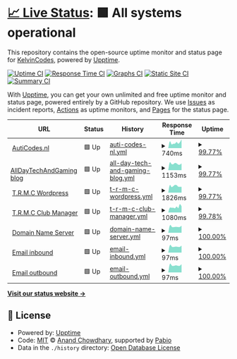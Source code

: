 # [📈 Live Status](https://AutiCodes.github.io/uptime): <!--live status--> **🟩 All systems operational**

This repository contains the open-source uptime monitor and status page for [KelvinCodes](https://auticodes.nl), powered by [Upptime](https://github.com/upptime/upptime).

[![Uptime CI](https://github.com/AutiCodes/uptime/workflows/Uptime%20CI/badge.svg)](https://github.com/AutiCodes/uptime/actions?query=workflow%3A%22Uptime+CI%22)
[![Response Time CI](https://github.com/AutiCodes/uptime/workflows/Response%20Time%20CI/badge.svg)](https://github.com/AutiCodes/uptime/actions?query=workflow%3A%22Response+Time+CI%22)
[![Graphs CI](https://github.com/AutiCodes/uptime/workflows/Graphs%20CI/badge.svg)](https://github.com/AutiCodes/uptime/actions?query=workflow%3A%22Graphs+CI%22)
[![Static Site CI](https://github.com/AutiCodes/uptime/workflows/Static%20Site%20CI/badge.svg)](https://github.com/AutiCodes/uptime/actions?query=workflow%3A%22Static+Site+CI%22)
[![Summary CI](https://github.com/AutiCodes/uptime/workflows/Summary%20CI/badge.svg)](https://github.com/AutiCodes/uptime/actions?query=workflow%3A%22Summary+CI%22)

With [Upptime](https://upptime.js.org), you can get your own unlimited and free uptime monitor and status page, powered entirely by a GitHub repository. We use [Issues](https://github.com/AutiCodes/uptime/issues) as incident reports, [Actions](https://github.com/AutiCodes/uptime/actions) as uptime monitors, and [Pages](https://AutiCodes.github.io/uptime) for the status page.

<!--start: status pages-->
<!-- This summary is generated by Upptime (https://github.com/upptime/upptime) -->
<!-- Do not edit this manually, your changes will be overwritten -->
<!-- prettier-ignore -->
| URL | Status | History | Response Time | Uptime |
| --- | ------ | ------- | ------------- | ------ |
| <img alt="" src="https://icons.duckduckgo.com/ip3/auticodes.nl.ico" height="13"> [AutiCodes.nl](https://auticodes.nl) | 🟩 Up | [auti-codes-nl.yml](https://github.com/AutiCodes/uptime/commits/HEAD/history/auti-codes-nl.yml) | <details><summary><img alt="Response time graph" src="./graphs/auti-codes-nl/response-time-week.png" height="20"> 740ms</summary><br><a href="https://AutiCodes.github.io/uptime/history/auti-codes-nl"><img alt="Response time 881" src="https://img.shields.io/endpoint?url=https%3A%2F%2Fraw.githubusercontent.com%2FAutiCodes%2Fuptime%2FHEAD%2Fapi%2Fauti-codes-nl%2Fresponse-time.json"></a><br><a href="https://AutiCodes.github.io/uptime/history/auti-codes-nl"><img alt="24-hour response time 1167" src="https://img.shields.io/endpoint?url=https%3A%2F%2Fraw.githubusercontent.com%2FAutiCodes%2Fuptime%2FHEAD%2Fapi%2Fauti-codes-nl%2Fresponse-time-day.json"></a><br><a href="https://AutiCodes.github.io/uptime/history/auti-codes-nl"><img alt="7-day response time 740" src="https://img.shields.io/endpoint?url=https%3A%2F%2Fraw.githubusercontent.com%2FAutiCodes%2Fuptime%2FHEAD%2Fapi%2Fauti-codes-nl%2Fresponse-time-week.json"></a><br><a href="https://AutiCodes.github.io/uptime/history/auti-codes-nl"><img alt="30-day response time 881" src="https://img.shields.io/endpoint?url=https%3A%2F%2Fraw.githubusercontent.com%2FAutiCodes%2Fuptime%2FHEAD%2Fapi%2Fauti-codes-nl%2Fresponse-time-month.json"></a><br><a href="https://AutiCodes.github.io/uptime/history/auti-codes-nl"><img alt="1-year response time 881" src="https://img.shields.io/endpoint?url=https%3A%2F%2Fraw.githubusercontent.com%2FAutiCodes%2Fuptime%2FHEAD%2Fapi%2Fauti-codes-nl%2Fresponse-time-year.json"></a></details> | <details><summary><a href="https://AutiCodes.github.io/uptime/history/auti-codes-nl">99.77%</a></summary><a href="https://AutiCodes.github.io/uptime/history/auti-codes-nl"><img alt="All-time uptime 99.92%" src="https://img.shields.io/endpoint?url=https%3A%2F%2Fraw.githubusercontent.com%2FAutiCodes%2Fuptime%2FHEAD%2Fapi%2Fauti-codes-nl%2Fuptime.json"></a><br><a href="https://AutiCodes.github.io/uptime/history/auti-codes-nl"><img alt="24-hour uptime 100.00%" src="https://img.shields.io/endpoint?url=https%3A%2F%2Fraw.githubusercontent.com%2FAutiCodes%2Fuptime%2FHEAD%2Fapi%2Fauti-codes-nl%2Fuptime-day.json"></a><br><a href="https://AutiCodes.github.io/uptime/history/auti-codes-nl"><img alt="7-day uptime 99.77%" src="https://img.shields.io/endpoint?url=https%3A%2F%2Fraw.githubusercontent.com%2FAutiCodes%2Fuptime%2FHEAD%2Fapi%2Fauti-codes-nl%2Fuptime-week.json"></a><br><a href="https://AutiCodes.github.io/uptime/history/auti-codes-nl"><img alt="30-day uptime 99.92%" src="https://img.shields.io/endpoint?url=https%3A%2F%2Fraw.githubusercontent.com%2FAutiCodes%2Fuptime%2FHEAD%2Fapi%2Fauti-codes-nl%2Fuptime-month.json"></a><br><a href="https://AutiCodes.github.io/uptime/history/auti-codes-nl"><img alt="1-year uptime 99.92%" src="https://img.shields.io/endpoint?url=https%3A%2F%2Fraw.githubusercontent.com%2FAutiCodes%2Fuptime%2FHEAD%2Fapi%2Fauti-codes-nl%2Fuptime-year.json"></a></details>
| <img alt="" src="https://icons.duckduckgo.com/ip3/alldaytechandgaming.nl.ico" height="13"> [AllDayTechAndGaming blog](https://alldaytechandgaming.nl) | 🟩 Up | [all-day-tech-and-gaming-blog.yml](https://github.com/AutiCodes/uptime/commits/HEAD/history/all-day-tech-and-gaming-blog.yml) | <details><summary><img alt="Response time graph" src="./graphs/all-day-tech-and-gaming-blog/response-time-week.png" height="20"> 1153ms</summary><br><a href="https://AutiCodes.github.io/uptime/history/all-day-tech-and-gaming-blog"><img alt="Response time 1290" src="https://img.shields.io/endpoint?url=https%3A%2F%2Fraw.githubusercontent.com%2FAutiCodes%2Fuptime%2FHEAD%2Fapi%2Fall-day-tech-and-gaming-blog%2Fresponse-time.json"></a><br><a href="https://AutiCodes.github.io/uptime/history/all-day-tech-and-gaming-blog"><img alt="24-hour response time 1204" src="https://img.shields.io/endpoint?url=https%3A%2F%2Fraw.githubusercontent.com%2FAutiCodes%2Fuptime%2FHEAD%2Fapi%2Fall-day-tech-and-gaming-blog%2Fresponse-time-day.json"></a><br><a href="https://AutiCodes.github.io/uptime/history/all-day-tech-and-gaming-blog"><img alt="7-day response time 1153" src="https://img.shields.io/endpoint?url=https%3A%2F%2Fraw.githubusercontent.com%2FAutiCodes%2Fuptime%2FHEAD%2Fapi%2Fall-day-tech-and-gaming-blog%2Fresponse-time-week.json"></a><br><a href="https://AutiCodes.github.io/uptime/history/all-day-tech-and-gaming-blog"><img alt="30-day response time 1290" src="https://img.shields.io/endpoint?url=https%3A%2F%2Fraw.githubusercontent.com%2FAutiCodes%2Fuptime%2FHEAD%2Fapi%2Fall-day-tech-and-gaming-blog%2Fresponse-time-month.json"></a><br><a href="https://AutiCodes.github.io/uptime/history/all-day-tech-and-gaming-blog"><img alt="1-year response time 1290" src="https://img.shields.io/endpoint?url=https%3A%2F%2Fraw.githubusercontent.com%2FAutiCodes%2Fuptime%2FHEAD%2Fapi%2Fall-day-tech-and-gaming-blog%2Fresponse-time-year.json"></a></details> | <details><summary><a href="https://AutiCodes.github.io/uptime/history/all-day-tech-and-gaming-blog">99.77%</a></summary><a href="https://AutiCodes.github.io/uptime/history/all-day-tech-and-gaming-blog"><img alt="All-time uptime 99.92%" src="https://img.shields.io/endpoint?url=https%3A%2F%2Fraw.githubusercontent.com%2FAutiCodes%2Fuptime%2FHEAD%2Fapi%2Fall-day-tech-and-gaming-blog%2Fuptime.json"></a><br><a href="https://AutiCodes.github.io/uptime/history/all-day-tech-and-gaming-blog"><img alt="24-hour uptime 100.00%" src="https://img.shields.io/endpoint?url=https%3A%2F%2Fraw.githubusercontent.com%2FAutiCodes%2Fuptime%2FHEAD%2Fapi%2Fall-day-tech-and-gaming-blog%2Fuptime-day.json"></a><br><a href="https://AutiCodes.github.io/uptime/history/all-day-tech-and-gaming-blog"><img alt="7-day uptime 99.77%" src="https://img.shields.io/endpoint?url=https%3A%2F%2Fraw.githubusercontent.com%2FAutiCodes%2Fuptime%2FHEAD%2Fapi%2Fall-day-tech-and-gaming-blog%2Fuptime-week.json"></a><br><a href="https://AutiCodes.github.io/uptime/history/all-day-tech-and-gaming-blog"><img alt="30-day uptime 99.92%" src="https://img.shields.io/endpoint?url=https%3A%2F%2Fraw.githubusercontent.com%2FAutiCodes%2Fuptime%2FHEAD%2Fapi%2Fall-day-tech-and-gaming-blog%2Fuptime-month.json"></a><br><a href="https://AutiCodes.github.io/uptime/history/all-day-tech-and-gaming-blog"><img alt="1-year uptime 99.92%" src="https://img.shields.io/endpoint?url=https%3A%2F%2Fraw.githubusercontent.com%2FAutiCodes%2Fuptime%2FHEAD%2Fapi%2Fall-day-tech-and-gaming-blog%2Fuptime-year.json"></a></details>
| <img alt="" src="https://icons.duckduckgo.com/ip3/trmc.nl.ico" height="13"> [T.R.M.C Wordpress](https://trmc.nl) | 🟩 Up | [t-r-m-c-wordpress.yml](https://github.com/AutiCodes/uptime/commits/HEAD/history/t-r-m-c-wordpress.yml) | <details><summary><img alt="Response time graph" src="./graphs/t-r-m-c-wordpress/response-time-week.png" height="20"> 1826ms</summary><br><a href="https://AutiCodes.github.io/uptime/history/t-r-m-c-wordpress"><img alt="Response time 1957" src="https://img.shields.io/endpoint?url=https%3A%2F%2Fraw.githubusercontent.com%2FAutiCodes%2Fuptime%2FHEAD%2Fapi%2Ft-r-m-c-wordpress%2Fresponse-time.json"></a><br><a href="https://AutiCodes.github.io/uptime/history/t-r-m-c-wordpress"><img alt="24-hour response time 1622" src="https://img.shields.io/endpoint?url=https%3A%2F%2Fraw.githubusercontent.com%2FAutiCodes%2Fuptime%2FHEAD%2Fapi%2Ft-r-m-c-wordpress%2Fresponse-time-day.json"></a><br><a href="https://AutiCodes.github.io/uptime/history/t-r-m-c-wordpress"><img alt="7-day response time 1826" src="https://img.shields.io/endpoint?url=https%3A%2F%2Fraw.githubusercontent.com%2FAutiCodes%2Fuptime%2FHEAD%2Fapi%2Ft-r-m-c-wordpress%2Fresponse-time-week.json"></a><br><a href="https://AutiCodes.github.io/uptime/history/t-r-m-c-wordpress"><img alt="30-day response time 1957" src="https://img.shields.io/endpoint?url=https%3A%2F%2Fraw.githubusercontent.com%2FAutiCodes%2Fuptime%2FHEAD%2Fapi%2Ft-r-m-c-wordpress%2Fresponse-time-month.json"></a><br><a href="https://AutiCodes.github.io/uptime/history/t-r-m-c-wordpress"><img alt="1-year response time 1957" src="https://img.shields.io/endpoint?url=https%3A%2F%2Fraw.githubusercontent.com%2FAutiCodes%2Fuptime%2FHEAD%2Fapi%2Ft-r-m-c-wordpress%2Fresponse-time-year.json"></a></details> | <details><summary><a href="https://AutiCodes.github.io/uptime/history/t-r-m-c-wordpress">99.77%</a></summary><a href="https://AutiCodes.github.io/uptime/history/t-r-m-c-wordpress"><img alt="All-time uptime 99.92%" src="https://img.shields.io/endpoint?url=https%3A%2F%2Fraw.githubusercontent.com%2FAutiCodes%2Fuptime%2FHEAD%2Fapi%2Ft-r-m-c-wordpress%2Fuptime.json"></a><br><a href="https://AutiCodes.github.io/uptime/history/t-r-m-c-wordpress"><img alt="24-hour uptime 100.00%" src="https://img.shields.io/endpoint?url=https%3A%2F%2Fraw.githubusercontent.com%2FAutiCodes%2Fuptime%2FHEAD%2Fapi%2Ft-r-m-c-wordpress%2Fuptime-day.json"></a><br><a href="https://AutiCodes.github.io/uptime/history/t-r-m-c-wordpress"><img alt="7-day uptime 99.77%" src="https://img.shields.io/endpoint?url=https%3A%2F%2Fraw.githubusercontent.com%2FAutiCodes%2Fuptime%2FHEAD%2Fapi%2Ft-r-m-c-wordpress%2Fuptime-week.json"></a><br><a href="https://AutiCodes.github.io/uptime/history/t-r-m-c-wordpress"><img alt="30-day uptime 99.92%" src="https://img.shields.io/endpoint?url=https%3A%2F%2Fraw.githubusercontent.com%2FAutiCodes%2Fuptime%2FHEAD%2Fapi%2Ft-r-m-c-wordpress%2Fuptime-month.json"></a><br><a href="https://AutiCodes.github.io/uptime/history/t-r-m-c-wordpress"><img alt="1-year uptime 99.92%" src="https://img.shields.io/endpoint?url=https%3A%2F%2Fraw.githubusercontent.com%2FAutiCodes%2Fuptime%2FHEAD%2Fapi%2Ft-r-m-c-wordpress%2Fuptime-year.json"></a></details>
| <img alt="" src="https://icons.duckduckgo.com/ip3/club.trmc.nl.ico" height="13"> [T.R.M.C Club Manager](https://club.trmc.nl) | 🟩 Up | [t-r-m-c-club-manager.yml](https://github.com/AutiCodes/uptime/commits/HEAD/history/t-r-m-c-club-manager.yml) | <details><summary><img alt="Response time graph" src="./graphs/t-r-m-c-club-manager/response-time-week.png" height="20"> 1080ms</summary><br><a href="https://AutiCodes.github.io/uptime/history/t-r-m-c-club-manager"><img alt="Response time 1486" src="https://img.shields.io/endpoint?url=https%3A%2F%2Fraw.githubusercontent.com%2FAutiCodes%2Fuptime%2FHEAD%2Fapi%2Ft-r-m-c-club-manager%2Fresponse-time.json"></a><br><a href="https://AutiCodes.github.io/uptime/history/t-r-m-c-club-manager"><img alt="24-hour response time 1246" src="https://img.shields.io/endpoint?url=https%3A%2F%2Fraw.githubusercontent.com%2FAutiCodes%2Fuptime%2FHEAD%2Fapi%2Ft-r-m-c-club-manager%2Fresponse-time-day.json"></a><br><a href="https://AutiCodes.github.io/uptime/history/t-r-m-c-club-manager"><img alt="7-day response time 1080" src="https://img.shields.io/endpoint?url=https%3A%2F%2Fraw.githubusercontent.com%2FAutiCodes%2Fuptime%2FHEAD%2Fapi%2Ft-r-m-c-club-manager%2Fresponse-time-week.json"></a><br><a href="https://AutiCodes.github.io/uptime/history/t-r-m-c-club-manager"><img alt="30-day response time 1486" src="https://img.shields.io/endpoint?url=https%3A%2F%2Fraw.githubusercontent.com%2FAutiCodes%2Fuptime%2FHEAD%2Fapi%2Ft-r-m-c-club-manager%2Fresponse-time-month.json"></a><br><a href="https://AutiCodes.github.io/uptime/history/t-r-m-c-club-manager"><img alt="1-year response time 1486" src="https://img.shields.io/endpoint?url=https%3A%2F%2Fraw.githubusercontent.com%2FAutiCodes%2Fuptime%2FHEAD%2Fapi%2Ft-r-m-c-club-manager%2Fresponse-time-year.json"></a></details> | <details><summary><a href="https://AutiCodes.github.io/uptime/history/t-r-m-c-club-manager">99.78%</a></summary><a href="https://AutiCodes.github.io/uptime/history/t-r-m-c-club-manager"><img alt="All-time uptime 99.82%" src="https://img.shields.io/endpoint?url=https%3A%2F%2Fraw.githubusercontent.com%2FAutiCodes%2Fuptime%2FHEAD%2Fapi%2Ft-r-m-c-club-manager%2Fuptime.json"></a><br><a href="https://AutiCodes.github.io/uptime/history/t-r-m-c-club-manager"><img alt="24-hour uptime 100.00%" src="https://img.shields.io/endpoint?url=https%3A%2F%2Fraw.githubusercontent.com%2FAutiCodes%2Fuptime%2FHEAD%2Fapi%2Ft-r-m-c-club-manager%2Fuptime-day.json"></a><br><a href="https://AutiCodes.github.io/uptime/history/t-r-m-c-club-manager"><img alt="7-day uptime 99.78%" src="https://img.shields.io/endpoint?url=https%3A%2F%2Fraw.githubusercontent.com%2FAutiCodes%2Fuptime%2FHEAD%2Fapi%2Ft-r-m-c-club-manager%2Fuptime-week.json"></a><br><a href="https://AutiCodes.github.io/uptime/history/t-r-m-c-club-manager"><img alt="30-day uptime 99.82%" src="https://img.shields.io/endpoint?url=https%3A%2F%2Fraw.githubusercontent.com%2FAutiCodes%2Fuptime%2FHEAD%2Fapi%2Ft-r-m-c-club-manager%2Fuptime-month.json"></a><br><a href="https://AutiCodes.github.io/uptime/history/t-r-m-c-club-manager"><img alt="1-year uptime 99.82%" src="https://img.shields.io/endpoint?url=https%3A%2F%2Fraw.githubusercontent.com%2FAutiCodes%2Fuptime%2FHEAD%2Fapi%2Ft-r-m-c-club-manager%2Fuptime-year.json"></a></details>
| <img alt="" src="https://icons.duckduckgo.com/ip3/null.ico" height="13"> [Domain Name Server](78.47.239.19) | 🟩 Up | [domain-name-server.yml](https://github.com/AutiCodes/uptime/commits/HEAD/history/domain-name-server.yml) | <details><summary><img alt="Response time graph" src="./graphs/domain-name-server/response-time-week.png" height="20"> 97ms</summary><br><a href="https://AutiCodes.github.io/uptime/history/domain-name-server"><img alt="Response time 110" src="https://img.shields.io/endpoint?url=https%3A%2F%2Fraw.githubusercontent.com%2FAutiCodes%2Fuptime%2FHEAD%2Fapi%2Fdomain-name-server%2Fresponse-time.json"></a><br><a href="https://AutiCodes.github.io/uptime/history/domain-name-server"><img alt="24-hour response time 110" src="https://img.shields.io/endpoint?url=https%3A%2F%2Fraw.githubusercontent.com%2FAutiCodes%2Fuptime%2FHEAD%2Fapi%2Fdomain-name-server%2Fresponse-time-day.json"></a><br><a href="https://AutiCodes.github.io/uptime/history/domain-name-server"><img alt="7-day response time 97" src="https://img.shields.io/endpoint?url=https%3A%2F%2Fraw.githubusercontent.com%2FAutiCodes%2Fuptime%2FHEAD%2Fapi%2Fdomain-name-server%2Fresponse-time-week.json"></a><br><a href="https://AutiCodes.github.io/uptime/history/domain-name-server"><img alt="30-day response time 110" src="https://img.shields.io/endpoint?url=https%3A%2F%2Fraw.githubusercontent.com%2FAutiCodes%2Fuptime%2FHEAD%2Fapi%2Fdomain-name-server%2Fresponse-time-month.json"></a><br><a href="https://AutiCodes.github.io/uptime/history/domain-name-server"><img alt="1-year response time 110" src="https://img.shields.io/endpoint?url=https%3A%2F%2Fraw.githubusercontent.com%2FAutiCodes%2Fuptime%2FHEAD%2Fapi%2Fdomain-name-server%2Fresponse-time-year.json"></a></details> | <details><summary><a href="https://AutiCodes.github.io/uptime/history/domain-name-server">100.00%</a></summary><a href="https://AutiCodes.github.io/uptime/history/domain-name-server"><img alt="All-time uptime 100.00%" src="https://img.shields.io/endpoint?url=https%3A%2F%2Fraw.githubusercontent.com%2FAutiCodes%2Fuptime%2FHEAD%2Fapi%2Fdomain-name-server%2Fuptime.json"></a><br><a href="https://AutiCodes.github.io/uptime/history/domain-name-server"><img alt="24-hour uptime 100.00%" src="https://img.shields.io/endpoint?url=https%3A%2F%2Fraw.githubusercontent.com%2FAutiCodes%2Fuptime%2FHEAD%2Fapi%2Fdomain-name-server%2Fuptime-day.json"></a><br><a href="https://AutiCodes.github.io/uptime/history/domain-name-server"><img alt="7-day uptime 100.00%" src="https://img.shields.io/endpoint?url=https%3A%2F%2Fraw.githubusercontent.com%2FAutiCodes%2Fuptime%2FHEAD%2Fapi%2Fdomain-name-server%2Fuptime-week.json"></a><br><a href="https://AutiCodes.github.io/uptime/history/domain-name-server"><img alt="30-day uptime 100.00%" src="https://img.shields.io/endpoint?url=https%3A%2F%2Fraw.githubusercontent.com%2FAutiCodes%2Fuptime%2FHEAD%2Fapi%2Fdomain-name-server%2Fuptime-month.json"></a><br><a href="https://AutiCodes.github.io/uptime/history/domain-name-server"><img alt="1-year uptime 100.00%" src="https://img.shields.io/endpoint?url=https%3A%2F%2Fraw.githubusercontent.com%2FAutiCodes%2Fuptime%2FHEAD%2Fapi%2Fdomain-name-server%2Fuptime-year.json"></a></details>
| <img alt="" src="https://icons.duckduckgo.com/ip3/null.ico" height="13"> [Email inbound](78.47.239.19) | 🟩 Up | [email-inbound.yml](https://github.com/AutiCodes/uptime/commits/HEAD/history/email-inbound.yml) | <details><summary><img alt="Response time graph" src="./graphs/email-inbound/response-time-week.png" height="20"> 97ms</summary><br><a href="https://AutiCodes.github.io/uptime/history/email-inbound"><img alt="Response time 110" src="https://img.shields.io/endpoint?url=https%3A%2F%2Fraw.githubusercontent.com%2FAutiCodes%2Fuptime%2FHEAD%2Fapi%2Femail-inbound%2Fresponse-time.json"></a><br><a href="https://AutiCodes.github.io/uptime/history/email-inbound"><img alt="24-hour response time 109" src="https://img.shields.io/endpoint?url=https%3A%2F%2Fraw.githubusercontent.com%2FAutiCodes%2Fuptime%2FHEAD%2Fapi%2Femail-inbound%2Fresponse-time-day.json"></a><br><a href="https://AutiCodes.github.io/uptime/history/email-inbound"><img alt="7-day response time 97" src="https://img.shields.io/endpoint?url=https%3A%2F%2Fraw.githubusercontent.com%2FAutiCodes%2Fuptime%2FHEAD%2Fapi%2Femail-inbound%2Fresponse-time-week.json"></a><br><a href="https://AutiCodes.github.io/uptime/history/email-inbound"><img alt="30-day response time 110" src="https://img.shields.io/endpoint?url=https%3A%2F%2Fraw.githubusercontent.com%2FAutiCodes%2Fuptime%2FHEAD%2Fapi%2Femail-inbound%2Fresponse-time-month.json"></a><br><a href="https://AutiCodes.github.io/uptime/history/email-inbound"><img alt="1-year response time 110" src="https://img.shields.io/endpoint?url=https%3A%2F%2Fraw.githubusercontent.com%2FAutiCodes%2Fuptime%2FHEAD%2Fapi%2Femail-inbound%2Fresponse-time-year.json"></a></details> | <details><summary><a href="https://AutiCodes.github.io/uptime/history/email-inbound">100.00%</a></summary><a href="https://AutiCodes.github.io/uptime/history/email-inbound"><img alt="All-time uptime 100.00%" src="https://img.shields.io/endpoint?url=https%3A%2F%2Fraw.githubusercontent.com%2FAutiCodes%2Fuptime%2FHEAD%2Fapi%2Femail-inbound%2Fuptime.json"></a><br><a href="https://AutiCodes.github.io/uptime/history/email-inbound"><img alt="24-hour uptime 100.00%" src="https://img.shields.io/endpoint?url=https%3A%2F%2Fraw.githubusercontent.com%2FAutiCodes%2Fuptime%2FHEAD%2Fapi%2Femail-inbound%2Fuptime-day.json"></a><br><a href="https://AutiCodes.github.io/uptime/history/email-inbound"><img alt="7-day uptime 100.00%" src="https://img.shields.io/endpoint?url=https%3A%2F%2Fraw.githubusercontent.com%2FAutiCodes%2Fuptime%2FHEAD%2Fapi%2Femail-inbound%2Fuptime-week.json"></a><br><a href="https://AutiCodes.github.io/uptime/history/email-inbound"><img alt="30-day uptime 100.00%" src="https://img.shields.io/endpoint?url=https%3A%2F%2Fraw.githubusercontent.com%2FAutiCodes%2Fuptime%2FHEAD%2Fapi%2Femail-inbound%2Fuptime-month.json"></a><br><a href="https://AutiCodes.github.io/uptime/history/email-inbound"><img alt="1-year uptime 100.00%" src="https://img.shields.io/endpoint?url=https%3A%2F%2Fraw.githubusercontent.com%2FAutiCodes%2Fuptime%2FHEAD%2Fapi%2Femail-inbound%2Fuptime-year.json"></a></details>
| <img alt="" src="https://icons.duckduckgo.com/ip3/null.ico" height="13"> [Email outbound](78.47.239.19) | 🟩 Up | [email-outbound.yml](https://github.com/AutiCodes/uptime/commits/HEAD/history/email-outbound.yml) | <details><summary><img alt="Response time graph" src="./graphs/email-outbound/response-time-week.png" height="20"> 97ms</summary><br><a href="https://AutiCodes.github.io/uptime/history/email-outbound"><img alt="Response time 110" src="https://img.shields.io/endpoint?url=https%3A%2F%2Fraw.githubusercontent.com%2FAutiCodes%2Fuptime%2FHEAD%2Fapi%2Femail-outbound%2Fresponse-time.json"></a><br><a href="https://AutiCodes.github.io/uptime/history/email-outbound"><img alt="24-hour response time 110" src="https://img.shields.io/endpoint?url=https%3A%2F%2Fraw.githubusercontent.com%2FAutiCodes%2Fuptime%2FHEAD%2Fapi%2Femail-outbound%2Fresponse-time-day.json"></a><br><a href="https://AutiCodes.github.io/uptime/history/email-outbound"><img alt="7-day response time 97" src="https://img.shields.io/endpoint?url=https%3A%2F%2Fraw.githubusercontent.com%2FAutiCodes%2Fuptime%2FHEAD%2Fapi%2Femail-outbound%2Fresponse-time-week.json"></a><br><a href="https://AutiCodes.github.io/uptime/history/email-outbound"><img alt="30-day response time 110" src="https://img.shields.io/endpoint?url=https%3A%2F%2Fraw.githubusercontent.com%2FAutiCodes%2Fuptime%2FHEAD%2Fapi%2Femail-outbound%2Fresponse-time-month.json"></a><br><a href="https://AutiCodes.github.io/uptime/history/email-outbound"><img alt="1-year response time 110" src="https://img.shields.io/endpoint?url=https%3A%2F%2Fraw.githubusercontent.com%2FAutiCodes%2Fuptime%2FHEAD%2Fapi%2Femail-outbound%2Fresponse-time-year.json"></a></details> | <details><summary><a href="https://AutiCodes.github.io/uptime/history/email-outbound">100.00%</a></summary><a href="https://AutiCodes.github.io/uptime/history/email-outbound"><img alt="All-time uptime 100.00%" src="https://img.shields.io/endpoint?url=https%3A%2F%2Fraw.githubusercontent.com%2FAutiCodes%2Fuptime%2FHEAD%2Fapi%2Femail-outbound%2Fuptime.json"></a><br><a href="https://AutiCodes.github.io/uptime/history/email-outbound"><img alt="24-hour uptime 100.00%" src="https://img.shields.io/endpoint?url=https%3A%2F%2Fraw.githubusercontent.com%2FAutiCodes%2Fuptime%2FHEAD%2Fapi%2Femail-outbound%2Fuptime-day.json"></a><br><a href="https://AutiCodes.github.io/uptime/history/email-outbound"><img alt="7-day uptime 100.00%" src="https://img.shields.io/endpoint?url=https%3A%2F%2Fraw.githubusercontent.com%2FAutiCodes%2Fuptime%2FHEAD%2Fapi%2Femail-outbound%2Fuptime-week.json"></a><br><a href="https://AutiCodes.github.io/uptime/history/email-outbound"><img alt="30-day uptime 100.00%" src="https://img.shields.io/endpoint?url=https%3A%2F%2Fraw.githubusercontent.com%2FAutiCodes%2Fuptime%2FHEAD%2Fapi%2Femail-outbound%2Fuptime-month.json"></a><br><a href="https://AutiCodes.github.io/uptime/history/email-outbound"><img alt="1-year uptime 100.00%" src="https://img.shields.io/endpoint?url=https%3A%2F%2Fraw.githubusercontent.com%2FAutiCodes%2Fuptime%2FHEAD%2Fapi%2Femail-outbound%2Fuptime-year.json"></a></details>

<!--end: status pages-->

[**Visit our status website →**](https://AutiCodes.github.io/uptime)

## 📄 License

- Powered by: [Upptime](https://github.com/upptime/upptime)
- Code: [MIT](./LICENSE) © [Anand Chowdhary](https://anandchowdhary.com), supported by [Pabio](https://pabio.com)
- Data in the `./history` directory: [Open Database License](https://opendatacommons.org/licenses/odbl/1-0/)
